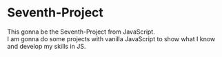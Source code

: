 # Seventh-Project
This gonna be the Seventh-Project from JavaScript. <br>
I am gonna do some projects with vanilla JavaScript to show what I know and develop my skills in JS.
